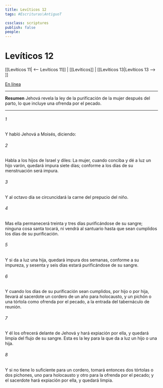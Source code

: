 ```yaml
---
title: Levíticos 12
tags: #Escrituras\AntiguoT

cssclass: scriptures
publish: false
people:
---
```


# Levíticos 12
[[Levíticos 11| <-- Levíticos 11]] | [[Levíticos]] | [[Levíticos 13|Levíticos 13 --> ]]

[En línea](https://churchofjesuschrist.org/study/scriptures/ot/lev/12?lang=spa)

---
__Resumen__
Jehová revela la ley de la purificación de la mujer después del parto, lo que incluye una ofrenda por el pecado.

---
###### 1 
Y habló Jehová a Moisés, diciendo:

###### 2 
Habla a los hijos de Israel y diles: La mujer, cuando conciba y dé a luz un hijo varón, quedará impura siete días; conforme a los días de su menstruación será impura.

###### 3 
Y al octavo día se circuncidará la carne del prepucio del niño.

###### 4 
Mas ella permanecerá treinta y tres días purificándose de su sangre; ninguna cosa santa tocará, ni vendrá al santuario hasta que sean cumplidos los días de su purificación.

###### 5 
Y si da a luz una hija, quedará impura dos semanas, conforme a su impureza, y sesenta y seis días estará purificándose de su sangre.

###### 6 
Y cuando los días de su purificación sean cumplidos, por hijo o por hija, llevará al sacerdote un cordero de un año para holocausto, y un pichón o una tórtola como ofrenda por el pecado, a la entrada del tabernáculo de reunión.

###### 7 
Y él los ofrecerá delante de Jehová y hará expiación por ella, y quedará limpia del flujo de su sangre. Esta es la ley para la que da a luz un hijo o una hija.

###### 8 
Y si no tiene lo suficiente para un cordero, tomará entonces dos tórtolas o dos pichones, uno para holocausto y otro para la ofrenda por el pecado; y el sacerdote hará expiación por ella, y quedará limpia.

